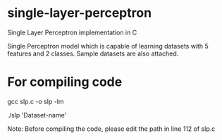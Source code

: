 # single-layer-perceptron
Single Layer Perceptron implementation in C

Single Perceptron model which is capable of learning datasets with 5 features and 2 classes. Sample datasets are also attached.

# For compiling code
gcc slp.c -o slp -lm

./slp 'Dataset-name'
  
 Note: Before compiling the code, please edit the path in line 112 of slp.c

